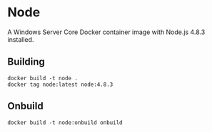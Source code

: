 # Node

A Windows Server Core Docker container image with Node.js 4.8.3 installed.

## Building

```
docker build -t node .
docker tag node:latest node:4.8.3
```

## Onbuild

```
docker build -t node:onbuild onbuild
```
